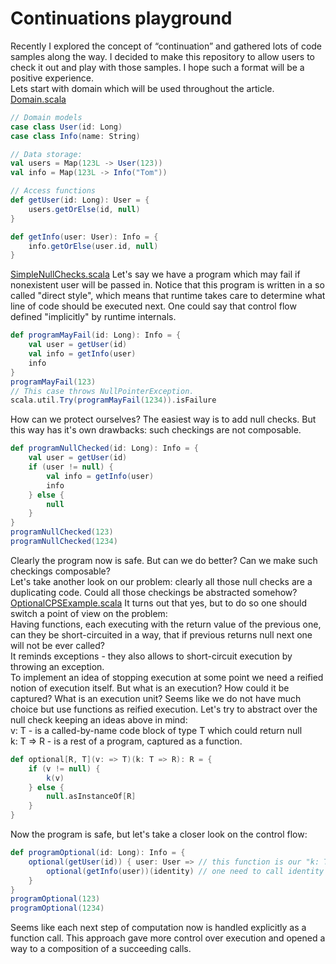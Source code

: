 # Continuations playground

Recently I explored the concept of “continuation” and gathered lots of code samples along the way. I decided to make this repository to allow users to check it out and play with those samples. I hope such a format will be a positive experience.  
Lets start with domain which will be used throughout the article.  
[Domain.scala](../contunuations_playground/contarticle/Domain.scala)
```scala mdoc
// Domain models
case class User(id: Long)
case class Info(name: String)

// Data storage:
val users = Map(123L -> User(123))
val info = Map(123L -> Info("Tom"))

// Access functions
def getUser(id: Long): User = {
    users.getOrElse(id, null)
}

def getInfo(user: User): Info = {
    info.getOrElse(user.id, null)
}
```
[SimpleNullChecks.scala](../contunuations_playground/contarticle/SimpleNullChecks.scala)
Let's say we have a program which may fail if nonexistent user will be passed in.
Notice that this program is written in a so called "direct style", which means that runtime
takes care to determine what line of code should be executed next.
One could say that control flow defined "implicitly" by runtime internals.
```scala mdoc
def programMayFail(id: Long): Info = {
    val user = getUser(id)
    val info = getInfo(user)
    info
}
programMayFail(123)
// This case throws NullPointerException.
scala.util.Try(programMayFail(1234)).isFailure
```
How can we protect ourselves? The easiest way is to add null checks.
But this way has it's own drawbacks: such checkings are not composable.
```scala mdoc
def programNullChecked(id: Long): Info = {
    val user = getUser(id)
    if (user != null) {
        val info = getInfo(user)
        info
    } else {
        null
    }
}
programNullChecked(123)
programNullChecked(1234)
```
Clearly the program now is safe. But can we do better? Can we make such checkings composable?  
Let's take another look on our problem: clearly all those null checks are a duplicating code.
Could all those checkings be abstracted somehow?  
[OptionalCPSExample.scala](../contunuations_playground/contarticle/OptionalCPSExample.scala)
It turns out that yes, but to do so one should switch a point of view on the problem:  
Having functions, each executing with the return value of the previous one, can they be short-circuited
in a way, that if previous returns null next one will not be ever called?  
It reminds exceptions - they also allows to short-circuit execution by throwing an exception.  
To implement an idea of stopping execution at some point we need a reified notion of execution itself.
But what is an execution? How could it be captured? What is an execution unit?
Seems like we do not have much choice but use functions as reified execution.
Let's try to abstract over the null check keeping an ideas above in mind:  
v: T - is a called-by-name code block of type T which could return null  
k: T => R - is a rest of a program, captured as a function.  
```scala mdoc
def optional[R, T](v: => T)(k: T => R): R = {
    if (v != null) {
        k(v)
    } else {
        null.asInstanceOf[R]
    }
}
```
Now the program is safe, but let's take a closer look on the control flow:  
```scala mdoc
def programOptional(id: Long): Info = {
    optional(getUser(id)) { user: User => // this function is our "k: T => R" where T - User and R - Info
        optional(getInfo(user))(identity) // one need to call identity as the rest of computation to acquire the value from the previous step
    }
}
programOptional(123)
programOptional(1234)
```
Seems like each next step of computation now is handled explicitly as a function call.
This approach gave more control over execution and opened a way to a composition of a succeeding calls.  

